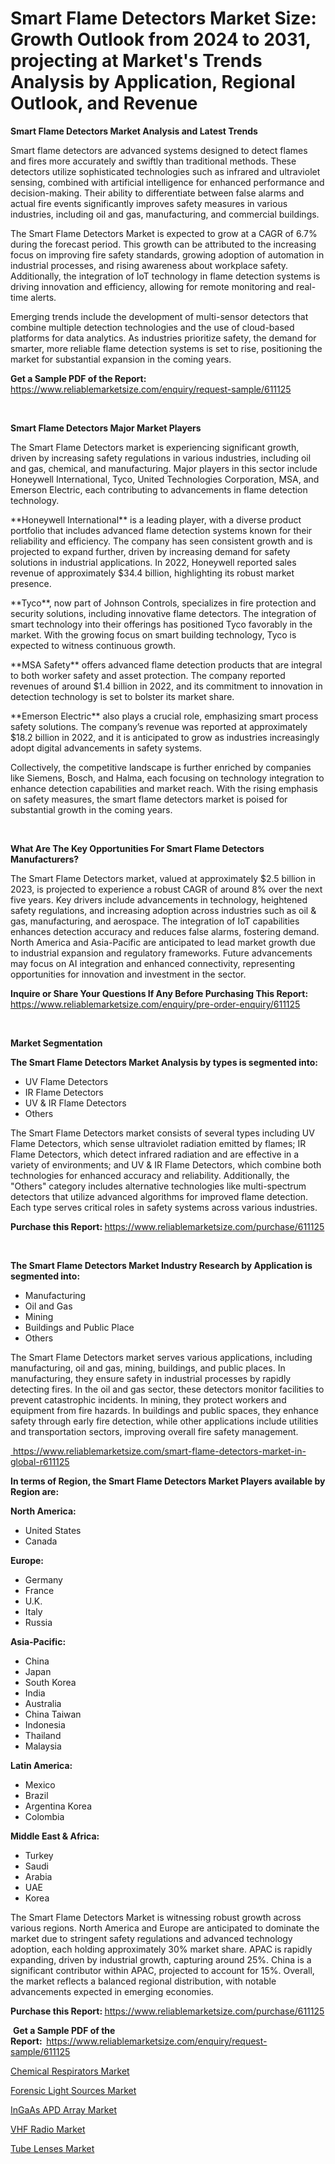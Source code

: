 <p><h1>Smart Flame Detectors Market Size: Growth Outlook from 2024 to 2031, projecting at Market's Trends Analysis by Application, Regional Outlook, and Revenue</h1></p><p><strong>Smart Flame Detectors Market Analysis and Latest Trends</strong></p>
<p><p>Smart flame detectors are advanced systems designed to detect flames and fires more accurately and swiftly than traditional methods. These detectors utilize sophisticated technologies such as infrared and ultraviolet sensing, combined with artificial intelligence for enhanced performance and decision-making. Their ability to differentiate between false alarms and actual fire events significantly improves safety measures in various industries, including oil and gas, manufacturing, and commercial buildings.</p><p>The Smart Flame Detectors Market is expected to grow at a CAGR of 6.7% during the forecast period. This growth can be attributed to the increasing focus on improving fire safety standards, growing adoption of automation in industrial processes, and rising awareness about workplace safety. Additionally, the integration of IoT technology in flame detection systems is driving innovation and efficiency, allowing for remote monitoring and real-time alerts. </p><p>Emerging trends include the development of multi-sensor detectors that combine multiple detection technologies and the use of cloud-based platforms for data analytics. As industries prioritize safety, the demand for smarter, more reliable flame detection systems is set to rise, positioning the market for substantial expansion in the coming years.</p></p>
<p><strong>Get a Sample PDF of the Report:&nbsp;</strong> <a href="https://www.reliablemarketsize.com/enquiry/request-sample/611125?utm_campaign=1180&utm_medium=2&utm_source=Github&utm_content=ia&utm_term=29092024&utm_id=smart-flame-detectors">https://www.reliablemarketsize.com/enquiry/request-sample/611125</a></p>
<p>&nbsp;</p>
<p><strong>Smart Flame Detectors Major Market Players</strong></p>
<p><p>The Smart Flame Detectors market is experiencing significant growth, driven by increasing safety regulations in various industries, including oil and gas, chemical, and manufacturing. Major players in this sector include Honeywell International, Tyco, United Technologies Corporation, MSA, and Emerson Electric, each contributing to advancements in flame detection technology.</p><p>**Honeywell International** is a leading player, with a diverse product portfolio that includes advanced flame detection systems known for their reliability and efficiency. The company has seen consistent growth and is projected to expand further, driven by increasing demand for safety solutions in industrial applications. In 2022, Honeywell reported sales revenue of approximately $34.4 billion, highlighting its robust market presence.</p><p>**Tyco**, now part of Johnson Controls, specializes in fire protection and security solutions, including innovative flame detectors. The integration of smart technology into their offerings has positioned Tyco favorably in the market. With the growing focus on smart building technology, Tyco is expected to witness continuous growth.</p><p>**MSA Safety** offers advanced flame detection products that are integral to both worker safety and asset protection. The company reported revenues of around $1.4 billion in 2022, and its commitment to innovation in detection technology is set to bolster its market share.</p><p>**Emerson Electric** also plays a crucial role, emphasizing smart process safety solutions. The company’s revenue was reported at approximately $18.2 billion in 2022, and it is anticipated to grow as industries increasingly adopt digital advancements in safety systems.</p><p>Collectively, the competitive landscape is further enriched by companies like Siemens, Bosch, and Halma, each focusing on technology integration to enhance detection capabilities and market reach. With the rising emphasis on safety measures, the smart flame detectors market is poised for substantial growth in the coming years.</p></p>
<p>&nbsp;</p>
<p><strong>What Are The Key Opportunities For Smart Flame Detectors Manufacturers?</strong></p>
<p><p>The Smart Flame Detectors market, valued at approximately $2.5 billion in 2023, is projected to experience a robust CAGR of around 8% over the next five years. Key drivers include advancements in technology, heightened safety regulations, and increasing adoption across industries such as oil & gas, manufacturing, and aerospace. The integration of IoT capabilities enhances detection accuracy and reduces false alarms, fostering demand. North America and Asia-Pacific are anticipated to lead market growth due to industrial expansion and regulatory frameworks. Future advancements may focus on AI integration and enhanced connectivity, representing opportunities for innovation and investment in the sector.</p></p>
<p><strong>Inquire or Share Your Questions If Any Before Purchasing This Report:</strong> <a href="https://www.reliablemarketsize.com/enquiry/pre-order-enquiry/611125?utm_campaign=1180&utm_medium=2&utm_source=Github&utm_content=ia&utm_term=29092024&utm_id=smart-flame-detectors">https://www.reliablemarketsize.com/enquiry/pre-order-enquiry/611125</a></p>
<p>&nbsp;</p>
<p><strong>Market Segmentation</strong></p>
<p><strong>The Smart Flame Detectors Market Analysis by types is segmented into:</strong></p>
<p><ul><li>UV Flame Detectors</li><li>IR Flame Detectors</li><li>UV & IR Flame Detectors</li><li>Others</li></ul></p>
<p><p>The Smart Flame Detectors market consists of several types including UV Flame Detectors, which sense ultraviolet radiation emitted by flames; IR Flame Detectors, which detect infrared radiation and are effective in a variety of environments; and UV & IR Flame Detectors, which combine both technologies for enhanced accuracy and reliability. Additionally, the "Others" category includes alternative technologies like multi-spectrum detectors that utilize advanced algorithms for improved flame detection. Each type serves critical roles in safety systems across various industries.</p></p>
<p><strong>Purchase this Report:&nbsp;</strong><a href="https://www.reliablemarketsize.com/purchase/611125?utm_campaign=1180&utm_medium=2&utm_source=Github&utm_content=ia&utm_term=29092024&utm_id=smart-flame-detectors">https://www.reliablemarketsize.com/purchase/611125</a></p>
<p>&nbsp;</p>
<p><strong>The Smart Flame Detectors Market Industry Research by Application is segmented into:</strong></p>
<p><ul><li>Manufacturing</li><li>Oil and Gas</li><li>Mining</li><li>Buildings and Public Place</li><li>Others</li></ul></p>
<p><p>The Smart Flame Detectors market serves various applications, including manufacturing, oil and gas, mining, buildings, and public places. In manufacturing, they ensure safety in industrial processes by rapidly detecting fires. In the oil and gas sector, these detectors monitor facilities to prevent catastrophic incidents. In mining, they protect workers and equipment from fire hazards. In buildings and public spaces, they enhance safety through early fire detection, while other applications include utilities and transportation sectors, improving overall fire safety management.</p></p>
<p><a href="https://www.reliablemarketsize.com/smart-flame-detectors-market-in-global-r611125?utm_campaign=1180&utm_medium=2&utm_source=Github&utm_content=ia&utm_term=29092024&utm_id=smart-flame-detectors">&nbsp;https://www.reliablemarketsize.com/smart-flame-detectors-market-in-global-r611125</a></p>
<p><strong>In terms of Region, the Smart Flame Detectors Market Players available by Region are:</strong></p>
<p>
    <p> <strong> North America: </strong>
        <ul>
            <li>United States</li>
            <li>Canada</li>
        </ul>
        </p> 
    <p> <strong> Europe: </strong>
        <ul>
            <li>Germany</li>
            <li>France</li>
            <li>U.K.</li>
            <li>Italy</li>
            <li>Russia</li>
        </ul>
        </p> 
    <p> <strong> Asia-Pacific: </strong>
        <ul>
            <li>China</li>
            <li>Japan</li>
            <li>South Korea</li>
            <li>India</li>
            <li>Australia</li>
            <li>China Taiwan</li>
            <li>Indonesia</li>
            <li>Thailand</li>
            <li>Malaysia</li>
        </ul>
        </p> 
    <p> <strong> Latin America: </strong>
        <ul>
            <li>Mexico</li>
            <li>Brazil</li>
            <li>Argentina Korea</li>
            <li>Colombia</li>
        </ul>
        </p> 
    <p> <strong> Middle East & Africa: </strong>
        <ul>
            <li>Turkey</li>
            <li>Saudi</li>
            <li>Arabia</li>
            <li>UAE</li>
            <li>Korea</li>
        </ul>
    </p>
    </p>
<p><p>The Smart Flame Detectors Market is witnessing robust growth across various regions. North America and Europe are anticipated to dominate the market due to stringent safety regulations and advanced technology adoption, each holding approximately 30% market share. APAC is rapidly expanding, driven by industrial growth, capturing around 25%. China is a significant contributor within APAC, projected to account for 15%. Overall, the market reflects a balanced regional distribution, with notable advancements expected in emerging economies.</p></p>
<p><strong>Purchase this Report: </strong><a href="https://www.reliablemarketsize.com/purchase/611125?utm_campaign=1180&utm_medium=2&utm_source=Github&utm_content=ia&utm_term=29092024&utm_id=smart-flame-detectors">https://www.reliablemarketsize.com/purchase/611125</a></p>
<p>&nbsp;<strong>Get a Sample PDF of the Report:&nbsp;&nbsp;</strong><a href="https://www.reliablemarketsize.com/enquiry/request-sample/611125?utm_campaign=1180&utm_medium=2&utm_source=Github&utm_content=ia&utm_term=29092024&utm_id=smart-flame-detectors">https://www.reliablemarketsize.com/enquiry/request-sample/611125</a></p>
<p><strong></strong></p>
<p><p><a href="https://issuu.com/reportprime-2/docs/chemical-respirators-market-size-20_185cdac4818a86?utm_campaign=1180&utm_medium=2&utm_source=Github&utm_content=ia&utm_term=29092024&utm_id=smart-flame-detectors">Chemical Respirators Market</a></p><p><a href="https://www.linkedin.com/pulse/forensic-light-sources-market-global-insights-regional-analysis-ujvif?utm_campaign=1180&utm_medium=2&utm_source=Github&utm_content=ia&utm_term=29092024&utm_id=smart-flame-detectors">Forensic Light Sources Market</a></p><p><a href="https://www.linkedin.com/pulse/ingaas-apd-array-industry-forecast-market-shifts-strategic-uxfnf?utm_campaign=1180&utm_medium=2&utm_source=Github&utm_content=ia&utm_term=29092024&utm_id=smart-flame-detectors">InGaAs APD Array Market</a></p><p><a href="https://issuu.com/reportprime-2/docs/vhf-radio-market-size-2030.pptx_1a9e99c88e4b5e?utm_campaign=1180&utm_medium=2&utm_source=Github&utm_content=ia&utm_term=29092024&utm_id=smart-flame-detectors">VHF Radio Market</a></p><p><a href="https://www.linkedin.com/pulse/how-tube-lenses-market-evolved-key-trends-regional-dynamics-p4v2f?utm_campaign=1180&utm_medium=2&utm_source=Github&utm_content=ia&utm_term=29092024&utm_id=smart-flame-detectors">Tube Lenses Market</a></p></p>